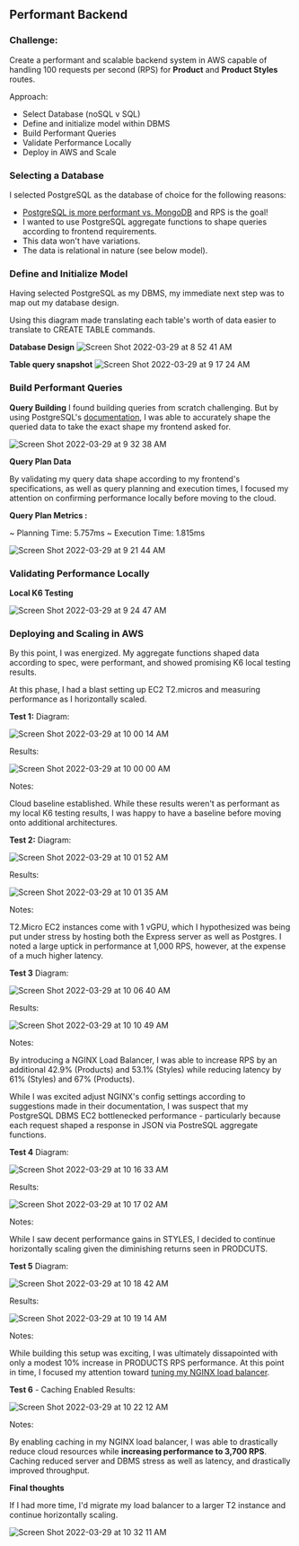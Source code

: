 ## Performant Backend

### Challenge: 
Create a performant and scalable backend system in AWS capable of handling 100 requests per second (RPS) for **Product** and **Product Styles** routes.

Approach:
- Select Database (noSQL v SQL)
- Define and initialize model within DBMS
- Build Performant Queries
- Validate Performance Locally
- Deploy in AWS and Scale


### Selecting a Database
I selected PostgreSQL as the database of choice for the following reasons:
- [PostgreSQL is more performant vs. MongoDB](https://www.enterprisedb.com/news/new-benchmarks-show-postgres-dominating-mongodb-varied-workloads) and RPS is the goal!
- I wanted to use PostgreSQL aggregate functions to shape queries according to frontend requirements.
- This data won't have variations.
- The data is relational in nature (see below model).

### Define and Initialize Model

Having selected PostgreSQL as my DBMS, my immediate next step was to map out my database design. 

Using this diagram made translating each table's worth of data easier to translate to CREATE TABLE commands.

**Database Design**
![Screen Shot 2022-03-29 at 8 52 41 AM](https://user-images.githubusercontent.com/43115008/160653308-f2d6bef7-8ca3-413b-8a43-3662df9788f6.png)

**Table query snapshot**
![Screen Shot 2022-03-29 at 9 17 24 AM](https://user-images.githubusercontent.com/43115008/160658316-85ffb14c-7a57-4ab5-bde9-122267cb68f0.png)

### Build Performant Queries

**Query Building**
I found building queries from scratch challenging. But by using PostgreSQL's [documentation](https://www.postgresql.org/docs/14/index.html), I was able to accurately shape the queried data to take the exact shape my frontend asked for.

![Screen Shot 2022-03-29 at 9 32 38 AM](https://user-images.githubusercontent.com/43115008/160661165-f8fb112d-c8e2-4664-b006-8545eb2e244a.png)


**Query Plan Data**

By validating my query data shape according to my frontend's specifications, as well as query planning and execution times, I focused my attention on confirming performance locally before moving to the cloud.

**Query Plan Metrics :**

~ Planning Time: 5.757ms
~ Execution Time: 1.815ms

![Screen Shot 2022-03-29 at 9 21 44 AM](https://user-images.githubusercontent.com/43115008/160659122-87f6a031-fea5-4777-bf6c-f66befb4017b.png)

### Validating Performance Locally

**Local K6 Testing**

![Screen Shot 2022-03-29 at 9 24 47 AM](https://user-images.githubusercontent.com/43115008/160659671-603d8c9d-94c7-4a2a-9243-05368c16d097.png)

### Deploying and Scaling in AWS

By this point, I was energized. My aggregate functions shaped data according to spec, were performant, and showed promising K6 local testing results.

At this phase, I had a blast setting up EC2 T2.micros and measuring performance as I horizontally scaled.

**Test 1:**
Diagram:

![Screen Shot 2022-03-29 at 10 00 14 AM](https://user-images.githubusercontent.com/43115008/160666013-9a843674-8508-4ca3-a694-91842126d2ac.png)

Results:

![Screen Shot 2022-03-29 at 10 00 00 AM](https://user-images.githubusercontent.com/43115008/160665966-ecb38898-796c-4994-a787-6714998acd88.png)

Notes: 

Cloud baseline established. While these results weren't as performant as my local K6 testing results, I was happy to have a baseline before moving onto additional architectures.

**Test 2:**
Diagram:

![Screen Shot 2022-03-29 at 10 01 52 AM](https://user-images.githubusercontent.com/43115008/160666261-760d8352-a140-43ca-b0e7-80a1a3291dbf.png)

Results:

 ![Screen Shot 2022-03-29 at 10 01 35 AM](https://user-images.githubusercontent.com/43115008/160666215-d98391d3-1283-4937-9ca4-aa62c1d0e6e4.png)
 
Notes:

T2.Micro EC2 instances come with 1 vGPU, which I hypothesized was being put under stress by hosting both the Express server as well as Postgres. I noted a large uptick in performance at 1,000 RPS, however, at the expense of a much higher latency.

**Test 3**
Diagram:

![Screen Shot 2022-03-29 at 10 06 40 AM](https://user-images.githubusercontent.com/43115008/160666984-211e25ad-c8b3-4e68-bee2-d367312d80ad.png)

Results:

![Screen Shot 2022-03-29 at 10 10 49 AM](https://user-images.githubusercontent.com/43115008/160667653-b95fe3b6-e4db-48d2-b75c-63bb5f903514.png)

Notes:

By introducing a NGINX Load Balancer, I was able to increase RPS by an additional 42.9% (Products) and 53.1% (Styles) while reducing latency by 61% (Styles) and 67% (Products). 

While I was excited adjust NGINX's config settings according to suggestions made in their documentation, I was suspect that my PostgreSQL DBMS EC2 bottlenecked performance - particularly because each request shaped a response in JSON via PostreSQL aggregate functions.

**Test 4**
Diagram:

![Screen Shot 2022-03-29 at 10 16 33 AM](https://user-images.githubusercontent.com/43115008/160668585-df2d8355-cc50-406b-a64e-4e1a2e238d80.png)

Results:

![Screen Shot 2022-03-29 at 10 17 02 AM](https://user-images.githubusercontent.com/43115008/160668658-30b1e1a4-4ca6-4b06-ae94-12cb3b1aa851.png)

Notes:

While I saw decent performance gains in STYLES, I decided to continue horizontally scaling given the diminishing returns seen in PRODCUTS. 

**Test 5**
Diagram:

![Screen Shot 2022-03-29 at 10 18 42 AM](https://user-images.githubusercontent.com/43115008/160668944-f2d0d9fb-702f-4f9d-b54d-b8621e27b332.png)

Results:

![Screen Shot 2022-03-29 at 10 19 14 AM](https://user-images.githubusercontent.com/43115008/160669034-6d6a1692-f600-4602-b91f-5954a375845d.png)

Notes:

While building this setup was exciting, I was ultimately dissapointed with only a modest 10% increase in PRODUCTS RPS performance. At this point in time, I focused my attention toward [tuning my NGINX load balancer](https://www.nginx.com/blog/tuning-nginx/). 

**Test 6** - Caching Enabled
Results:

![Screen Shot 2022-03-29 at 10 22 12 AM](https://user-images.githubusercontent.com/43115008/160669517-31fa7271-e884-47e9-9e7f-7a585e728466.png)

Notes:

By enabling caching in my NGINX load balancer, I was able to drastically reduce cloud resources while **increasing performance to 3,700 RPS**. Caching reduced server and DBMS stress as well as latency, and drastically improved throughput.

**Final thoughts** 

If I had more time, I'd migrate my load balancer to a larger T2 instance and continue horizontally scaling.

![Screen Shot 2022-03-29 at 10 32 11 AM](https://user-images.githubusercontent.com/43115008/160671181-19971635-96bf-4657-b3d7-b3f30d73369b.png)
